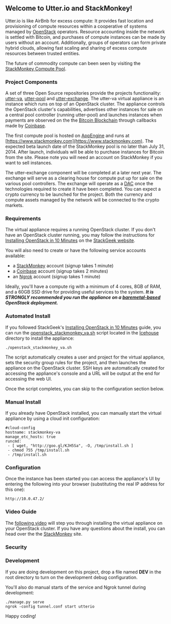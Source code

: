 ## Welcome to Utter.io and StackMonkey!
Utter.io is like AirBnb for excess compute: It provides fast location and provisioning of compute resources within a cooperative of systems managed by [OpenStack](http://openstack.org/) operators. Resource accounting inside the network is settled with Bitcoin, and purchases of compute instances can be made by users without an account. Additionally, groups of operators can form private hybrid clouds, allowing fast scaling and sharing of excess compute resources between trusted entities.

The future of commodity compute can been seen by visiting the [StackMonkey Compute Pool](https://www.stackmonkey.com/).

### Project Components
A set of three Open Source repositories provide the projects functionality: [utter-va](https://github.com/StackMonkey/utter-va), [utter-pool](https://github.com/StackMonkey/utter-pool) and [utter-exchange](https://github.com/StackMonkey/utter-exchange). The utter-va virtual appliance is an instance which runs on top of an OpenStack cluster. The appliance controls the OpenStack cluster's capabilities, advertises other instances for sale on a central pool controller (running utter-pool) and launches instances when payments are observed on the the [Bitcoin Blockchain](https://en.bitcoin.it/wiki/Block_chain) through callbacks made by [Coinbase](https://coinbase.com/).

The first compute pool is hosted on [AppEngine](https://appspot.com) and runs at [https://www.stackmonkey.com](https://www.stackmonkey.com). The expected beta launch date of the StackMonkey pool is no later than July 31, 2014.  After launch, individuals will be able to purchase instances for Bitcoin from the site. Please note you will need an account on StackMonkey if you want to sell instances.

The utter-exchange component will be completed at a later next year. The exchange will serve as a clearing house for compute put up for sale on the various pool controllers. The exchange will operate as a [DAC](https://en.bitcoin.it/wiki/Distributed_Autonomous_Community_/_Decentralized_Application) once the technologies required to create it have been completed.  You can expect a crypto currency to be launched for the project. Both the currency and compute assets managed by the network will be connected to the crypto markets.

### Requirements
The virtual appliance requires a running OpenStack cluster.  If you don't have an OpenStack cluster running, you may follow the instructions for [Installing OpenStack in 10 Minutes](http://www.stackgeek.com/guides/gettingstarted.html) on the [StackGeek website](http://stackgeek.com/).

You will also need to create or have the following service accounts available:

  - a [StackMonkey](https://www.stackmonkey.com/login/) account (signup takes 1 minute)
  - a [Coinbase](https://coinbase.com/signup?r=52a9c6bf937ab6453a00001e&utm_campaign=user-referral&src=referral-link) account (signup takes 2 minutes)
  - an [Ngrok](https://ngrok.com/) account (signup takes 1 minute)

Ideally, you'll have a compute rig with a minimum of 4 cores, 8GB of RAM, and a 60GB SSD drive for providing useful services to the system. ***It is STRONGLY recommended you run the appliance on a [baremetal-based](http://en.wikipedia.org/wiki/Bare_machine) OpenStack deployment.***

### Automated Install
If you followed StackGeek's [Installing OpenStack in 10 Minutes](http://www.stackgeek.com/guides/gettingstarted.html) guide, you can run the [openstack_stackmonkey_va.sh](https://github.com/StackGeek/openstackgeek/blob/master/icehouse/openstack_stackmonkey_va.sh) script located in the [Icehouse](https://github.com/StackGeek/openstackgeek/tree/master/icehouse) directory to install the appliance:

    ./openstack_stackmonkey_va.sh

The script automatically creates a user and project for the virtual appliance, sets the security group rules for the project, and then launches the appliance on the OpenStack cluster.  SSH keys are automatically created for accessing the appliance's console and a URL will be output at the end for accessing the web UI.  

Once the script completes, you can skip to the configuration section below.

### Manual Install
If you already have OpenStack installed, you can manually start the virtual appliance by using a cloud init configuration:

    #cloud-config
    hostname: stackmonkey-va
    manage_etc_hosts: true
    runcmd:
     - [ wget, "http://goo.gl/KJH5Sa", -O, /tmp/install.sh ]
     - chmod 755 /tmp/install.sh
     - /tmp/install.sh


### Configuration
Once the instance has been started you can access the appliance's UI by entering the following into your browser (substituting the real IP address for this one):

    http://10.0.47.2/

### Video Guide
The [following video](https://vimeo.com/91805503) will step you through installing the virtual appliance on your OpenStack cluster.  If you have any questions about the install, you can head over the the [StackMonkey](https://www.stackmonkey.com/) site.

### Security

### Development
If you are doing development on this project, drop a file named **DEV** in the root directory to turn on the development debug configuration.

You'll also do manual starts of the service and Ngrok tunnel during development:

    ./manage.py serve
    ngrok -config tunnel.conf start utterio

Happy coding!